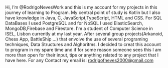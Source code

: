   Hi, I’m @RodrigoNevesWork and this is my account for my projects in this journey of learning to Program.
  My central point of study is Kotlin but I also have knowledge in Java, C, JavaScript,TypeScript, HTML and CSS. For SQL DataBases I used PostgreSQL and for NoSQL I used ElasticSearch, MongoDB,Firebase and Firestore.
  I'm a student of Computer Science in ISEL, Lisbon currently at my last year. After several group projects(Arkanoid, Chess App, BattleShip ...) that envolve the use of several programing techniques, Data Structures and Alghoritms. I decided to creat this account to program in my spare time and if for some reason someone sees this I am more than open for their input, tips or anything related to any project that I have here.
   For any Contact my email is: rodrigofneves2000@gmail.com

